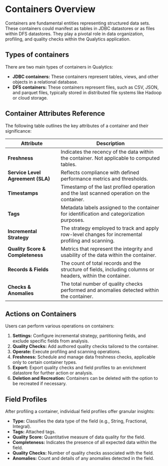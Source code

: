 # Containers Overview

Containers are fundamental entities representing structured data sets. These containers could manifest as tables in JDBC datastores or as files within DFS datastores. They play a pivotal role in data organization, profiling, and quality checks within the Qualytics application.

## Types of containers

There are two main types of containers in Qualytics:

* **JDBC containers:** These containers represent tables, views, and other objects in a relational database.
* **DFS containers:** These containers represent files, such as CSV, JSON, and parquet files, typically stored in distributed file systems like Hadoop or cloud storage.


## Container Attributes Reference

The following table outlines the key attributes of a container and their significance:

| Attribute | Description |
|-----------|-------------|
| **Freshness** | Indicates the recency of the data within the container. Not applicable to computed tables. |
| **Service Level Agreement (SLA)** | Reflects compliance with defined performance metrics and thresholds. |
| **Timestamps** | Timestamp of the last profiled operation and the last scanned operation on the container. |
| **Tags** | Metadata labels assigned to the container for identification and categorization purposes. |
| **Incremental Strategy** | The strategy employed to track and apply row-level changes for incremental profiling and scanning. |
| **Quality Score & Completeness** | Metrics that represent the integrity and usability of the data within the container. |
| **Records & Fields** | The count of total records and the structure of fields, including columns or headers, within the container. |
| **Checks & Anomalies** | The total number of quality checks performed and anomalies detected within the container. |

## Actions on Containers

Users can perform various operations on containers:

1. **Settings:** Configure incremental strategy, partitioning fields, and exclude specific fields from analysis.
2. **Quality Checks:** Add authored quality checks tailored to the container.
3. **Operate:** Execute profiling and scanning operations.
4. **Freshness:** Schedule and manage data freshness checks, applicable only to certain container types.
5. **Export:** Export quality checks and field profiles to an enrichment datastore for further action or analysis.
6. **Deletion and Recreation:** Containers can be deleted with the option to be recreated if necessary.

## Field Profiles

After profiling a container, individual field profiles offer granular insights:

- **Type:** Classifies the data type of the field (e.g., String, Fractional, Integral).
- **Tags:** Attached tags.
- **Quality Score:** Quantitative measure of data quality for the field.
- **Completeness:** Indicates the presence of all expected data within the field.
- **Quality Checks:** Number of quality checks associated with the field.
- **Anomalies:** Count and details of any anomalies detected in the field.
